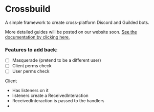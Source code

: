 # Crossbuild

A simple framework to create cross-platform Discord and Guilded bots.

More detailed guides will be posted on our website soon. [See the documentation by clicking here.](https://crossbuild.buape.com)

### Features to add back:

-   [ ] Masquerade (pretend to be a different user)
-   [ ] Client perms check
-   [ ] User perms check

Client

-   Has listeners on it
-   listeners create a ReceivedInteraction
-   ReceivedInteraction is passed to the handlers
-
